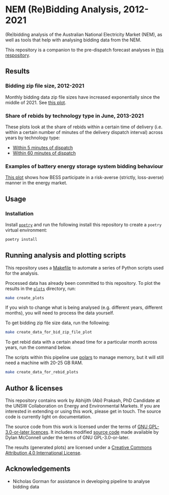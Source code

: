 # NEM (Re)Bidding Analysis, 2012-2021

(Re)bidding analysis of the Australian National Electricity Market (NEM), as well as tools that help with analysing bidding data from the NEM.

This repository is a companion to the pre-dispatch forecast analyses in [this respository](https://github.com/prakaa/NEMStorageUnderUncertainty).

## Results

### Bidding zip file size, 2012-2021

Monthly bidding data zip file sizes have increased exponentially since the middle of 2021. See [this plot](./plots/monthly_bidding_data_size_2012_2023.pdf).

### Share of rebids by technology type in June, 2013-2021

These plots look at the share of rebids within a certain time of delivery (i.e. within a certain number of minutes of the delivery dispatch interval) across years by technology type:

- [Within 5 minutes of dispatch](./plots/rebids_june_300_share_by_tech_2013_2021.pdf)
- [Within 60 minutes of dispatch](./plots/rebids_june_3600_share_by_tech_2013_2021.pdf)

### Examples of battery energy storage system bidding behaviour

[This plot](./plots/aggregate_bess_bidding_0406_2021_2023.pdf) shows how BESS participate in a risk-averse (strictly, loss-averse) manner in the energy market.

## Usage

### Installation

Install [`poetry`](https://python-poetry.org/) and run the following install this repository to create a `poetry` virtual environment:

```bash
poetry install
```

## Running analysis and plotting scripts

This repository uses a [Makefile](./Makefile) to automate a series of Python scripts used for the analysis.

Processed data has already been committed to this repository. To plot the results in the [`plots`](./plots/) directory, run:

```bash
make create_plots
```

If you wish to change what is being analysed (e.g. different years, different months), you will need to process the data yourself.

To get bidding zip file size data, run the following:

```bash
make create_data_for_bid_zip_file_plot
```
To get rebid data with a certain ahead time for a particular month across years, run the command below.

The scripts within this pipeline use [polars](https://www.pola.rs/) to manage memory, but it will still need a machine with 20-25 GB RAM.

```bash
make create_data_for_rebid_plots
```

## Author & licenses

This repository contains work by Abhijith (Abi) Prakash, PhD Candidate at the UNSW Collaboration on Energy and Environmental Markets. If you are interested in extending or using this work, please get in touch. The source code is currently light on documentation.

The source code from this work is licensed under the terms of [GNU GPL-3.0-or-later licences](./LICENSE). It includes modified [source code](https://unsw-ceem.github.io/CEEM-Gists/opennem_facilities.html) made available by Dylan McConnell under the terms of GNU GPL-3.0-or-later.

The results (generated plots) are licensed under a [Creative Commons Attribution 4.0 International License](http://creativecommons.org/licenses/by/4.0/).

## Acknowledgements

- Nicholas Gorman for assistance in developing pipeline to analyse bidding data
